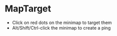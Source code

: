 # MapTarget

- Click on red dots on the minimap to target them
- Alt/Shift/Ctrl-click the minimap to create a ping
